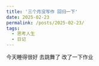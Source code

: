```yaml
---
title: '三个月没写作 回归一下'
date: 2025-02-23
permalink: /posts/2025-02-23/
tags:
  - 思考人生
  - 日记
---
```

今天睡得很好 去跳舞了 改了一下作业
